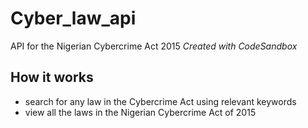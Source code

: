 # Cyber_law_api
API for the Nigerian Cybercrime Act 2015
*Created with CodeSandbox*
## How it works
- search for any law in the Cybercrime Act using relevant keywords
- view all the laws in the Nigerian Cybercrime Act of 2015
